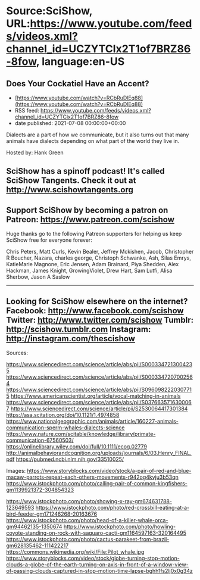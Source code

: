 # Source:SciShow, URL:https://www.youtube.com/feeds/videos.xml?channel_id=UCZYTClx2T1of7BRZ86-8fow, language:en-US

## Does Your Cockatiel Have an Accent?
 - [https://www.youtube.com/watch?v=RCbRuDlEq88](https://www.youtube.com/watch?v=RCbRuDlEq88)
 - RSS feed: https://www.youtube.com/feeds/videos.xml?channel_id=UCZYTClx2T1of7BRZ86-8fow
 - date published: 2021-07-08 00:00:00+00:00

Dialects are a part of how we communicate, but it also turns out that many animals have dialects depending on what part of the world they live in.

Hosted by: Hank Green

SciShow has a spinoff podcast! It's called SciShow Tangents. Check it out at http://www.scishowtangents.org
----------
Support SciShow by becoming a patron on Patreon: https://www.patreon.com/scishow
----------
Huge thanks go to the following Patreon supporters for helping us keep SciShow free for everyone forever:

Chris Peters, Matt Curls, Kevin Bealer, Jeffrey Mckishen, Jacob, Christopher R Boucher, Nazara, charles george, Christoph Schwanke, Ash, Silas Emrys, KatieMarie Magnone, Eric Jensen, Adam Brainard, Piya Shedden, Alex Hackman, James Knight, GrowingViolet, Drew Hart, Sam Lutfi, Alisa Sherbow, Jason A Saslow

----------
Looking for SciShow elsewhere on the internet?
Facebook: http://www.facebook.com/scishow
Twitter: http://www.twitter.com/scishow
Tumblr: http://scishow.tumblr.com
Instagram: http://instagram.com/thescishow
----------
Sources:

https://www.sciencedirect.com/science/article/abs/pii/S0003347213004235
https://www.sciencedirect.com/science/article/abs/pii/S0003347207002564
https://www.sciencedirect.com/science/article/abs/pii/S0960982220307715
https://www.americanscientist.org/article/vocal-matching-in-animals
https://www.sciencedirect.com/science/article/abs/pii/S0376635716300067
https://www.sciencedirect.com/science/article/pii/S2530064417301384
https://asa.scitation.org/doi/10.1121/1.4974858
https://www.nationalgeographic.com/animals/article/160227-animals-communication-sperm-whales-dialects-science
https://www.nature.com/scitable/knowledge/library/primate-communication-67560503/
https://onlinelibrary.wiley.com/doi/full/10.1111/ecog.02779
http://animalbehaviorandcognition.org/uploads/journals/6/03.Henry_FINAL.pdf
https://pubmed.ncbi.nlm.nih.gov/33510025/

Images:
https://www.storyblocks.com/video/stock/a-pair-of-red-and-blue-macaw-parrots-repeat-each-others-movements-r942og4kvju3b53qn
https://www.istockphoto.com/photo/calling-pair-of-common-kingfishers-gm1139921372-304854323

https://www.istockphoto.com/photo/showing-x-ray-gm674631788-123649593
https://www.istockphoto.com/photo/red-crossbill-eating-at-a-bird-feeder-gm171246268-20163676
https://www.istockphoto.com/photo/head-of-a-killer-whale-orca-gm94462135-1350674
https://www.istockphoto.com/photo/howling-coyote-standing-on-rock-with-saguaro-cacti-gm1164597163-320164495
https://www.istockphoto.com/photo/cactus-parakeet-from-brazil-gm628135462-111422217
https://commons.wikimedia.org/wiki/File:Pilot_whale.jpg
https://www.storyblocks.com/video/stock/globe-turning-stop-motion-clouds-a-globe-of-the-earth-turning-on-axis-in-front-of-a-window-view-of-passing-clouds-captured-in-stop-motion-time-lapse-bghh1fs2lj0x0g34z

